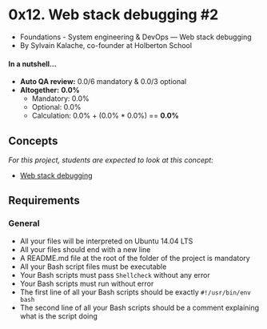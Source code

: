 
# 0x12. Web stack debugging #2

-   Foundations - System engineering & DevOps ― Web stack debugging
-   By Sylvain Kalache, co-founder at Holberton School

#### In a nutshell…

-   **Auto QA review:**  0.0/6 mandatory & 0.0/3 optional
-   **Altogether:**  **0.0%**
    -   Mandatory: 0.0%
    -   Optional: 0.0%
    -   Calculation: 0.0% + (0.0% * 0.0%) == **0.0%**

## Concepts

_For this project, students are expected to look at this concept:_

-   [Web stack debugging](https://intranet.hbtn.io/concepts/68)

## Requirements

### General

-   All your files will be interpreted on Ubuntu 14.04 LTS
-   All your files should end with a new line
-   A README.md file at the root of the folder of the project is mandatory
-   All your Bash script files must be executable
-   Your Bash scripts must pass  `Shellcheck`  without any error
-   Your Bash scripts must run without error
-   The first line of all your Bash scripts should be exactly  `#!/usr/bin/env bash`
-   The second line of all your Bash scripts should be a comment explaining what is the script doing
